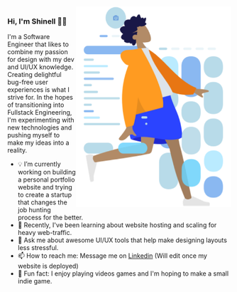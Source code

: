 <img align="right" src="https://github.com/shinellm/shinellm/blob/master/Humaaans_Wireframe.png" alt="Humaaans Wireframe Illustration" width=350px height=450px/>

### Hi, I'm Shinell 👋🏾

I'm a Software Engineer that likes to combine my passion for design with my dev and UI/UX knowledge. Creating delightful bug-free user experiences is what I strive for. In the hopes of transitioning into Fullstack Engineering, I'm experimenting with new technologies and pushing myself to make my ideas into a reality.

- 💡 I’m currently working on building a personal portfolio website and trying to create a startup that changes the job hunting process for the better.
- 🌱 Recently, I've been learning about website hosting and scaling for heavy web-traffic.
- 💬 Ask me about awesome UI/UX tools that help make designing layouts less stressful.
- 📫 How to reach me: Message me on [Linkedin](https://www.linkedin.com/in/shinell-manwaring/) (Will edit once my website is deployed)
- 👾 Fun fact: I enjoy playing videos games and I'm hoping to make a small indie game.

<!--
**shinellm/shinellm** is a ✨ _special_ ✨ repository because its `README.md` (this file) appears on your GitHub profile.

Here are some ideas to get you started:

- 🔭 I’m currently working on ...
- 🌱 I’m currently learning ...
- 👯 I’m looking to collaborate on ...
- 🤔 I’m looking for help with ...
- 💬 Ask me about ...
- 📫 How to reach me: ...
- 😄 Pronouns: ...
- ⚡ Fun fact: ...
-->
